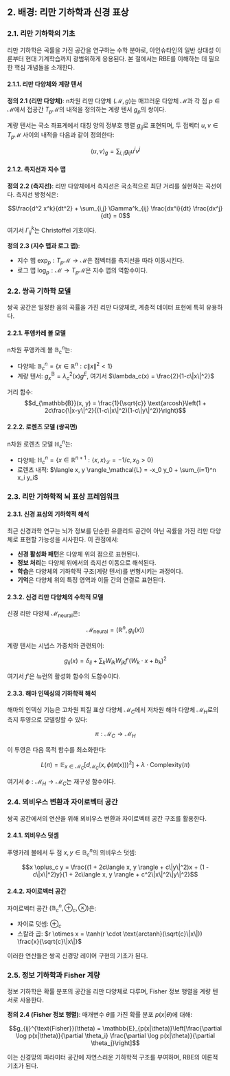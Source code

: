## 2. 배경: 리만 기하학과 신경 표상

### 2.1. 리만 기하학의 기초

리만 기하학은 곡률을 가진 공간을 연구하는 수학 분야로, 아인슈타인의 일반 상대성 이론부터 현대 기계학습까지 광범위하게 응용된다. 본 절에서는 RBE를 이해하는 데 필요한 핵심 개념들을 소개한다.

#### 2.1.1. 리만 다양체와 계량 텐서

**정의 2.1 (리만 다양체)**: n차원 리만 다양체 $(\mathcal{M}, g)$는 매끄러운 다양체 $\mathcal{M}$과 각 점 $p \in \mathcal{M}$에서 접공간 $T_p\mathcal{M}$의 내적을 정의하는 계량 텐서 $g_p$의 쌍이다.

계량 텐서는 국소 좌표계에서 대칭 양의 정부호 행렬 $g_{ij}$로 표현되며, 두 접벡터 $u, v \in T_p\mathcal{M}$ 사이의 내적을 다음과 같이 정의한다:

$$\langle u, v \rangle_g = \sum_{i,j} g_{ij} u^i v^j$$

#### 2.1.2. 측지선과 지수 맵

**정의 2.2 (측지선)**: 리만 다양체에서 측지선은 국소적으로 최단 거리를 실현하는 곡선이다. 측지선 방정식은:

$$\frac{d^2 x^k}{dt^2} + \sum_{i,j} \Gamma^k_{ij} \frac{dx^i}{dt} \frac{dx^j}{dt} = 0$$

여기서 $\Gamma^k_{ij}$는 Christoffel 기호이다.

**정의 2.3 (지수 맵과 로그 맵)**:
- 지수 맵 $\exp_p: T_p\mathcal{M} \rightarrow \mathcal{M}$은 접벡터를 측지선을 따라 이동시킨다.
- 로그 맵 $\log_p: \mathcal{M} \rightarrow T_p\mathcal{M}$은 지수 맵의 역함수이다.

### 2.2. 쌍곡 기하학 모델

쌍곡 공간은 일정한 음의 곡률을 가진 리만 다양체로, 계층적 데이터 표현에 특히 유용하다.

#### 2.2.1. 푸앵카레 볼 모델

n차원 푸앵카레 볼 $\mathbb{B}^n_c$는:
- 다양체: $\mathbb{B}^n_c = \{x \in \mathbb{R}^n : c\|x\|^2 < 1\}$
- 계량 텐서: $g^{\mathbb{B}}_x = \lambda_c^2(x) g^E$, 여기서 $\lambda_c(x) = \frac{2}{1-c\|x\|^2}$

거리 함수:
$$d_{\mathbb{B}}(x, y) = \frac{1}{\sqrt{c}} \text{arcosh}\left(1 + 2c\frac{\|x-y\|^2}{(1-c\|x\|^2)(1-c\|y\|^2)}\right)$$

#### 2.2.2. 로렌츠 모델 (쌍곡면)

n차원 로렌츠 모델 $\mathbb{H}^n_c$는:
- 다양체: $\mathbb{H}^n_c = \{x \in \mathbb{R}^{n+1} : \langle x, x \rangle_\mathcal{L} = -1/c, x_0 > 0\}$
- 로렌츠 내적: $\langle x, y \rangle_\mathcal{L} = -x_0 y_0 + \sum_{i=1}^n x_i y_i$

### 2.3. 리만 기하학적 뇌 표상 프레임워크

#### 2.3.1. 신경 표상의 기하학적 해석

최근 신경과학 연구는 뇌가 정보를 단순한 유클리드 공간이 아닌 곡률을 가진 리만 다양체로 표현할 가능성을 시사한다. 이 관점에서:

- **신경 활성화 패턴**은 다양체 위의 점으로 표현된다.
- **정보 처리**는 다양체 위에서의 측지선 이동으로 해석된다.
- **학습**은 다양체의 기하학적 구조(계량 텐서)를 변형시키는 과정이다.
- **기억**은 다양체 위의 특정 영역과 이들 간의 연결로 표현된다.

#### 2.3.2. 신경 리만 다양체의 수학적 모델

신경 리만 다양체 $\mathcal{M}_{\text{neural}}$은:

$$\mathcal{M}_{\text{neural}} = (\mathbb{R}^n, g_{ij}(x))$$

계량 텐서는 시냅스 가중치와 관련되어:

$$g_{ij}(x) = \delta_{ij} + \sum_{k} W_{ik} W_{jk} f'(W_k \cdot x + b_k)^2$$

여기서 $f'$은 뉴런의 활성화 함수의 도함수이다.

#### 2.3.3. 해마 인덱싱의 기하학적 해석

해마의 인덱싱 기능은 고차원 피질 표상 다양체 $\mathcal{M}_C$에서 저차원 해마 다양체 $\mathcal{M}_H$로의 측지 투영으로 모델링할 수 있다:

$$\pi: \mathcal{M}_C \rightarrow \mathcal{M}_H$$

이 투영은 다음 목적 함수를 최소화한다:

$$L(\pi) = \mathbb{E}_{x \in \mathcal{M}_C} [d_{\mathcal{M}_C}(x, \phi(\pi(x)))^2] + \lambda \cdot \text{Complexity}(\pi)$$

여기서 $\phi: \mathcal{M}_H \rightarrow \mathcal{M}_C$는 재구성 함수이다.

### 2.4. 뫼비우스 변환과 자이로벡터 공간

쌍곡 공간에서의 연산을 위해 뫼비우스 변환과 자이로벡터 공간 구조를 활용한다.

#### 2.4.1. 뫼비우스 덧셈

푸앵카레 볼에서 두 점 $x, y \in \mathbb{B}^n_c$의 뫼비우스 덧셈:

$$x \oplus_c y = \frac{(1 + 2c\langle x, y \rangle + c\|y\|^2)x + (1 - c\|x\|^2)y}{1 + 2c\langle x, y \rangle + c^2\|x\|^2\|y\|^2}$$

#### 2.4.2. 자이로벡터 공간

자이로벡터 공간 $(\mathbb{B}^n_c, \oplus_c, \otimes)$은:
- 자이로 덧셈: $\oplus_c$
- 스칼라 곱: $r \otimes x = \tanh(r \cdot \text{arctanh}(\sqrt{c}\|x\|)) \frac{x}{\sqrt{c}\|x\|}$

이러한 연산들은 쌍곡 신경망 레이어 구현의 기초가 된다.

### 2.5. 정보 기하학과 Fisher 계량

정보 기하학은 확률 분포의 공간을 리만 다양체로 다루며, Fisher 정보 행렬을 계량 텐서로 사용한다.

**정의 2.4 (Fisher 정보 행렬)**: 매개변수 $\theta$를 가진 확률 분포 $p(x|\theta)$에 대해:

$$g_{ij}^{\text{Fisher}}(\theta) = \mathbb{E}_{p(x|\theta)}\left[\frac{\partial \log p(x|\theta)}{\partial \theta_i} \frac{\partial \log p(x|\theta)}{\partial \theta_j}\right]$$

이는 신경망의 파라미터 공간에 자연스러운 기하학적 구조를 부여하며, RBE의 이론적 기초가 된다. 